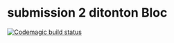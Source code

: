 # submission 2 ditonton Bloc

[![Codemagic build status](https://api.codemagic.io/apps/624d6878a8f7db079a454601/release-workflow/status_badge.svg)](https://codemagic.io/apps/624d6878a8f7db079a454601/release-workflow/latest_build)